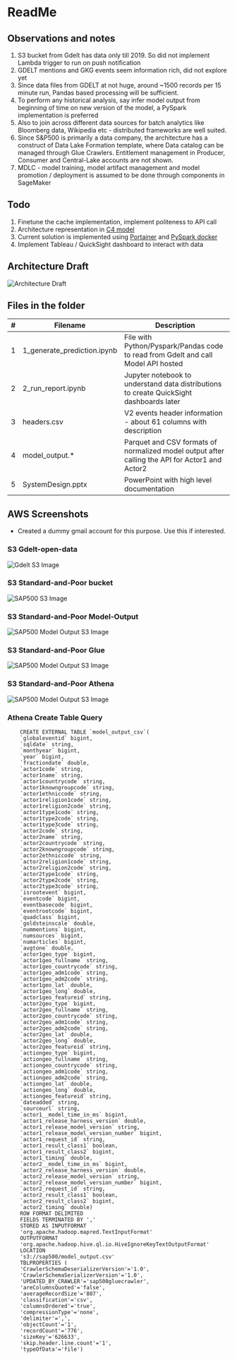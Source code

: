 # ReadMe

## Observations and notes
1. S3 bucket from Gdelt has data only till 2019. So did not implement Lambda trigger to run on push notification
2. GDELT mentions and GKG events seem information rich, did not explore yet
3. Since data files from GDELT at not huge, around ~1500 records per 15 minute run, Pandas based processing will be sufficient. 
4. To perform any historical analysis, say infer model output from beginning of time on new version of the model, a PySpark implementation is preferred
5. Also to join across different data sources for batch analytics like Bloomberg data, Wikipedia etc - distributed frameworks are well suited. 
6. Since S&P500 is primarily a data company, the architecture has a construct of Data Lake Formation template, where Data catalog can be managed through Glue Crawlers. Entitlement management in Producer, Consumer and Central-Lake accounts are not shown. 
7. MDLC - model training, model artifact management and model promotion / deployment is assumed to be done through components in SageMaker

## Todo
1. Finetune the cache implementation, implement politeness to API call
2. Architecture representation in [C4 model](https://c4model.com/)
3. Current solution is implemented using [Portainer](https://www.portainer.io/) and [PySpark docker](https://hub.docker.com/r/jupyter/pyspark-notebook)
4. Implement Tableau / QuickSight dashboard to interact with data 

## Architecture Draft
![Architecture Draft](images/arch_1.png)

## Files in the folder
|#|Filename|Description|
|--|---|---|
|1|1_generate_prediction.ipynb| File with Python/Pyspark/Pandas code to read from Gdelt and call Model API hosted|
|2|2_run_report.ipynb| Jupyter notebook to understand data distributions to create QuickSight dashboards later|
|3|headers.csv|V2 events header information - about 61 columns with description|
|4|model_output.*|Parquet and CSV formats of normalized model output after calling the API for Actor1 and Actor2|
|5|SystemDesign.pptx|PowerPoint with high level documentation|

## AWS Screenshots
- Created a dummy gmail account for this purpose. Use this if interested. 

### S3 Gdelt-open-data
![Gdelt S3 Image](images/gdelt-s3.png)

### S3 Standard-and-Poor bucket
![SAP500 S3 Image](images/sap500-s3.png)

### S3 Standard-and-Poor Model-Output
![SAP500 Model Output S3 Image](images/sap500-s3-model-output.png)

### S3 Standard-and-Poor Glue
![SAP500 Model Output S3 Image](images/sap500-gluecrawler.png)

### S3 Standard-and-Poor Athena
![SAP500 Model Output S3 Image](images/sap500-athena.png)

### Athena Create Table Query 
```
    CREATE EXTERNAL TABLE `model_output_csv`(
    `globaleventid` bigint, 
    `sqldate` string, 
    `monthyear` bigint, 
    `year` bigint, 
    `fractiondate` double, 
    `actor1code` string, 
    `actor1name` string, 
    `actor1countrycode` string, 
    `actor1knowngroupcode` string, 
    `actor1ethniccode` string, 
    `actor1religion1code` string, 
    `actor1religion2code` string, 
    `actor1type1code` string, 
    `actor1type2code` string, 
    `actor1type3code` string, 
    `actor2code` string, 
    `actor2name` string, 
    `actor2countrycode` string, 
    `actor2knowngroupcode` string, 
    `actor2ethniccode` string, 
    `actor2religion1code` string, 
    `actor2religion2code` string, 
    `actor2type1code` string, 
    `actor2type2code` string, 
    `actor2type3code` string, 
    `isrootevent` bigint, 
    `eventcode` bigint, 
    `eventbasecode` bigint, 
    `eventrootcode` bigint, 
    `quadclass` bigint, 
    `goldsteinscale` double, 
    `nummentions` bigint, 
    `numsources` bigint, 
    `numarticles` bigint, 
    `avgtone` double, 
    `actor1geo_type` bigint, 
    `actor1geo_fullname` string, 
    `actor1geo_countrycode` string, 
    `actor1geo_adm1code` string, 
    `actor1geo_adm2code` string, 
    `actor1geo_lat` double, 
    `actor1geo_long` double, 
    `actor1geo_featureid` string, 
    `actor2geo_type` bigint, 
    `actor2geo_fullname` string, 
    `actor2geo_countrycode` string, 
    `actor2geo_adm1code` string, 
    `actor2geo_adm2code` string, 
    `actor2geo_lat` double, 
    `actor2geo_long` double, 
    `actor2geo_featureid` string, 
    `actiongeo_type` bigint, 
    `actiongeo_fullname` string, 
    `actiongeo_countrycode` string, 
    `actiongeo_adm1code` string, 
    `actiongeo_adm2code` string, 
    `actiongeo_lat` double, 
    `actiongeo_long` double, 
    `actiongeo_featureid` string, 
    `dateadded` string, 
    `sourceurl` string, 
    `actor1__model_time_in_ms` bigint, 
    `actor1_release_harness_version` double, 
    `actor1_release_model_version` string, 
    `actor1_release_model_version_number` bigint, 
    `actor1_request_id` string, 
    `actor1_result_class1` boolean, 
    `actor1_result_class2` bigint, 
    `actor1_timing` double, 
    `actor2__model_time_in_ms` bigint, 
    `actor2_release_harness_version` double, 
    `actor2_release_model_version` string, 
    `actor2_release_model_version_number` bigint, 
    `actor2_request_id` string, 
    `actor2_result_class1` boolean, 
    `actor2_result_class2` bigint, 
    `actor2_timing` double)
    ROW FORMAT DELIMITED 
    FIELDS TERMINATED BY ',' 
    STORED AS INPUTFORMAT 
    'org.apache.hadoop.mapred.TextInputFormat' 
    OUTPUTFORMAT 
    'org.apache.hadoop.hive.ql.io.HiveIgnoreKeyTextOutputFormat'
    LOCATION
    's3://sap500/model_output.csv'
    TBLPROPERTIES (
    'CrawlerSchemaDeserializerVersion'='1.0', 
    'CrawlerSchemaSerializerVersion'='1.0', 
    'UPDATED_BY_CRAWLER'='sap500gluecrawler', 
    'areColumnsQuoted'='false', 
    'averageRecordSize'='807', 
    'classification'='csv', 
    'columnsOrdered'='true', 
    'compressionType'='none', 
    'delimiter'=',', 
    'objectCount'='1', 
    'recordCount'='776', 
    'sizeKey'='626633', 
    'skip.header.line.count'='1', 
    'typeOfData'='file')
```
